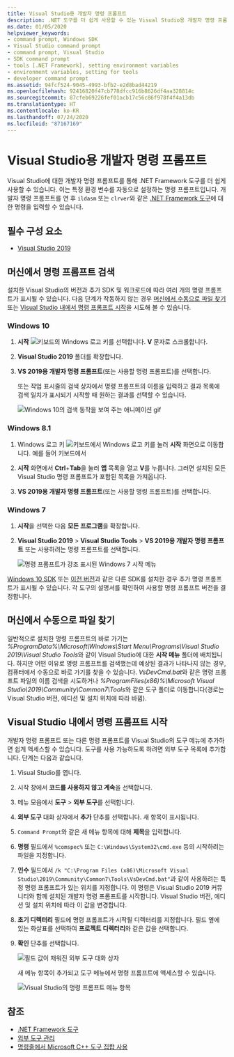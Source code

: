 ```yaml
---
title: Visual Studio용 개발자 명령 프롬프트
description: .NET 도구를 더 쉽게 사용할 수 있는 Visual Studio용 개발자 명령 프롬프트를 사용하는 방법에 대해 알아봅니다. 이는 특정 환경 변수를 자동으로 설정합니다.
ms.date: 01/05/2020
helpviewer_keywords:
- command prompt, Windows SDK
- Visual Studio command prompt
- command prompt, Visual Studio
- SDK command prompt
- tools [.NET Framework], setting environment variables
- environment variables, setting for tools
- developer command prompt
ms.assetid: 94fcf524-9045-4993-bfb2-e2d8bad44219
ms.openlocfilehash: 92416820f47cb778dfcc916b8626df4aa328814c
ms.sourcegitcommit: 87cfeb69226fef01acb17c56c86f978f4f4a13db
ms.translationtype: HT
ms.contentlocale: ko-KR
ms.lasthandoff: 07/24/2020
ms.locfileid: "87167169"
---
```

# <a name="developer-command-prompt-for-visual-studio"></a>Visual Studio용 개발자 명령 프롬프트

Visual Studio에 대한 개발자 명령 프롬프트를 통해 .NET Framework 도구를 더 쉽게 사용할 수 있습니다. 이는 특정 환경 변수를 자동으로 설정하는 명령 프롬프트입니다. 개발자 명령 프롬프트를 연 후 `ildasm` 또는 `clrver`와 같은 [.NET Framework 도구](index.md)에 대한 명령을 입력할 수 있습니다.

## <a name="prerequisites"></a>필수 구성 요소

- [Visual Studio 2019](https://visualstudio.microsoft.com/downloads/?utm_medium=microsoft&utm_source=docs.microsoft.com&utm_campaign=inline+link&utm_content=download+vs2019)

## <a name="search-for-the-command-prompt-on-your-machine"></a>머신에서 명령 프롬프트 검색

설치한 Visual Studio의 버전과 추가 SDK 및 워크로드에 따라 여러 개의 명령 프롬프트가 표시될 수 있습니다. 다음 단계가 작동하지 않는 경우 [머신에서 수동으로 파일 찾기](#manually-locate-the-files-on-your-machine) 또는 [Visual Studio 내에서 명령 프롬프트 시작](#start-the-command-prompt-from-inside-visual-studio)을 시도해 볼 수 있습니다.

### <a name="windows-10"></a>Windows 10

1. **시작** ![키보드의 Windows 로고 키](./media/developer-command-prompt-for-vs/windows-logo-key-graphic.png)를 선택합니다. **V** 문자로 스크롤합니다.

1. **Visual Studio 2019** 폴더를 확장합니다.

1. **VS 2019용 개발자 명령 프롬프트**(또는 사용할 명령 프롬프트)를 선택합니다.

   또는 작업 표시줄의 검색 상자에서 명령 프롬프트의 이름을 입력하고 결과 목록에 검색 일치가 표시되기 시작할 때 원하는 결과를 선택할 수 있습니다.

   ![Windows 10의 검색 동작을 보여 주는 애니메이션 gif](./media/developer-command-prompt-for-vs/windows10-search.gif)

### <a name="windows-81"></a>Windows 8.1

1. Windows 로고 키 ![키보드에서 Windows 로고 키](./media/developer-command-prompt-for-vs/windows-logo-key-graphic.png)를 눌러 **시작** 화면으로 이동합니다. 예를 들어 키보드에서

1. **시작** 화면에서 **Ctrl**+**Tab**을 눌러 **앱** 목록을 열고 **V**를 누릅니다. 그러면 설치된 모든 Visual Studio 명령 프롬프트가 포함된 목록을 가져옵니다.

1. **VS 2019용 개발자 명령 프롬프트**(또는 사용할 명령 프롬프트)를 선택합니다.

### <a name="windows-7"></a>Windows 7

1. **시작**을 선택한 다음 **모든 프로그램**을 확장합니다.

1. **Visual Studio 2019** > **Visual Studio Tools** > **VS 2019용 개발자 명령 프롬프트** 또는 사용하려는 명령 프롬프트를 선택합니다.

   ![명령 프롬프트가 강조 표시된 Windows 7 시작 메뉴](./media/developer-command-prompt-for-vs/windows7-menu.png)

[Windows 10 SDK](https://developer.microsoft.com/windows/downloads/windows-10-sdk) 또는 [이전 버전](https://developer.microsoft.com/windows/downloads/sdk-archive)과 같은 다른 SDK를 설치한 경우 추가 명령 프롬프트가 표시될 수 있습니다. 각 도구의 설명서를 확인하여 사용할 명령 프롬프트 버전을 결정합니다.

## <a name="manually-locate-the-files-on-your-machine"></a>머신에서 수동으로 파일 찾기

일반적으로 설치한 명령 프롬프트의 바로 가기는 *%ProgramData%\Microsoft\Windows\Start Menu\Programs\Visual Studio 2019\Visual Studio Tools*와 같이 Visual Studio에 대한 **시작 메뉴** 폴더에 배치됩니다. 하지만 어떤 이유로 명령 프롬프트를 검색했는데 예상된 결과가 나타나지 않는 경우, 컴퓨터에서 수동으로 바로 가기를 찾을 수 있습니다. *VsDevCmd.bat*와 같은 명령 프롬프트 파일의 이름 검색을 시도하거나 *%ProgramFiles(x86)%\Microsoft Visual Studio\2019\Community\Common7\Tools*와 같은 도구 폴더로 이동합니다(경로는 Visual Studio 버전, 에디션 및 설치 위치에 따라 바뀜).

## <a name="start-the-command-prompt-from-inside-visual-studio"></a>Visual Studio 내에서 명령 프롬프트 시작

개발자 명령 프롬프트 또는 다른 명령 프롬프트를 Visual Studio의 도구 메뉴에 추가하면 쉽게 액세스할 수 있습니다. 도구를 사용 가능하도록 하려면 외부 도구 목록에 추가합니다. 단계는 다음과 같습니다.

1. Visual Studio를 엽니다.

1. 시작 창에서 **코드를 사용하지 않고 계속**을 선택합니다.

1. 메뉴 모음에서 **도구**  >  **외부 도구**를 선택합니다.

1. **외부 도구** 대화 상자에서 **추가** 단추를 선택합니다. 새 항목이 표시됩니다.

1. `Command Prompt`와 같은 새 메뉴 항목에 대해 **제목**을 입력합니다.

1. **명령** 필드에서 `%comspec%` 또는 `C:\Windows\System32\cmd.exe` 등의 시작하려는 파일을 지정합니다.

1. **인수** 필드에서 `/k "C:\Program Files (x86)\Microsoft Visual Studio\2019\Community\Common7\Tools\VsDevCmd.bat"`과 같이 사용하려는 특정 명령 프롬프트가 있는 위치를 지정합니다. 이 명령은 Visual Studio 2019 커뮤니티와 함께 설치된 개발자 명령 프롬프트를 시작합니다. Visual Studio 버전, 에디션 및 설치 위치에 따라 이 값을 변경합니다.

1. **초기 디렉터리** 필드에 명령 프롬프트가 시작될 디렉터리를 지정합니다. 필드 옆에 있는 화살표를 선택하여 **프로젝트 디렉터리**와 같은 값을 선택합니다.

1. **확인** 단추를 선택합니다.

   ![필드 값이 채워진 외부 도구 대화 상자](./media/developer-command-prompt-for-vs/add-external-tool.png)

   새 메뉴 항목이 추가되고 도구 메뉴에서 명령 프롬프트에 액세스할 수 있습니다.

   ![Visual Studio의 명령 프롬프트 메뉴 항목](./media/developer-command-prompt-for-vs/command-prompt-vs-menu.png)

## <a name="see-also"></a>참조

- [.NET Framework 도구](index.md)
- [외부 도구 관리](/visualstudio/ide/managing-external-tools)
- [명령줄에서 Microsoft C++ 도구 집합 사용](/cpp/build/building-on-the-command-line)
